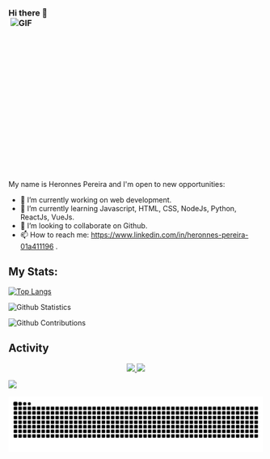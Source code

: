 ### Hi there 👋 <img align="right" alt="GIF" src="https://github.com/abhisheknaiidu/abhisheknaiidu/blob/master/code.gif?raw=true" width="500" height="320" />

<br/>

My name is Heronnes Pereira and I'm open to new opportunities:

- 🔭 I’m currently working on web development.
- 🌱 I’m currently learning Javascript, HTML, CSS, NodeJs, Python, ReactJs, VueJs.
- 👯 I’m looking to collaborate on Github.
- 📫 How to reach me: https://www.linkedin.com/in/heronnes-pereira-01a411196 .


## My Stats:

[![Top Langs](https://github-readme-stats.vercel.app/api/top-langs/?username=codingscode&layout=compact&langs_count=15)](https://github.com/anuraghazra/github-readme-stats)

![Github Statistics](https://github-readme-stats.vercel.app/api/?username=codingscode&count_private=true&show_icons=true)

![Github Contributions](https://github-readme-streak-stats.herokuapp.com/?user=codingscode&hide_border=true)


## Activity

<div>
    <a href="https://github.com/h-ssiqueira">
	<p align="center">
    	<img height="180em" src="https://github-readme-stats.vercel.app/api/top-langs/?username=codingscode&layout=compact&langs_count=10&theme=tokyonight&title_color=2895BC&hide=VHDL,Stata&custom_title=Most recently used languages"/>
    	<img height="180em" src="https://github-readme-stats.vercel.app/api?username=codingscode&hide=issues&show_icons=true,&theme=tokyonight&hideborder=true&title_color=2895BC&icon_color=FE0000&include_all_commits=true"/>
	</p>
	<img src="https://activity-graph.herokuapp.com/graph?username=codingscode&custom_title=Recently%20contributions&hide_border=true&area=true&area_color=2895BC&point=FE0000&line=2895BC&theme=react-dark"/>

</div>

![Snake animation](https://github.com/h-ssiqueira/h-ssiqueira/blob/output/github-contribution-grid-snake.svg)


